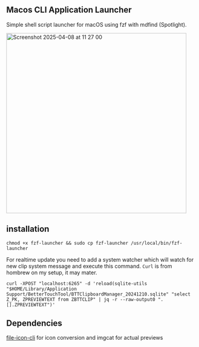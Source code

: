 ## Macos CLI Application Launcher
Simple shell script launcher for macOS using fzf with mdfind (Spotlight).

<img width="476" alt="Screenshot 2025-04-08 at 11 27 00" src="https://github.com/user-attachments/assets/350892d7-e8aa-4857-9318-0218e8245401" />

## installation
```
chmod +x fzf-launcher && sudo cp fzf-launcher /usr/local/bin/fzf-launcher
```
For realtime update you need to add a system watcher which will watch for new clip system message and execute this command. `Curl` is from hombrew on my setup, it may mater.
```
curl -XPOST "localhost:6265" -d 'reload(sqlite-utils "$HOME/Library/Application Support/BetterTouchTool/BTTClipboardManager_20241210.sqlite" "select Z_PK, ZPREVIEWTEXT from ZBTTCLIP" | jq -r --raw-output0 ".[].ZPREVIEWTEXT")'
```
## Dependencies
[file-icon-cli](https://github.com/sindresorhus/file-icon-cli) for icon conversion and imgcat for actual previews

